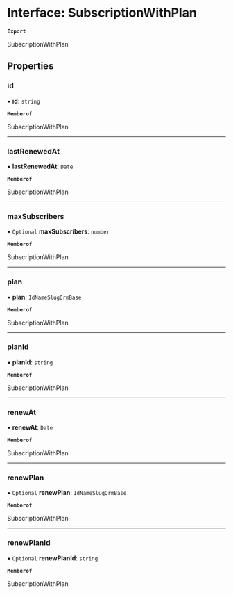 # Interface: SubscriptionWithPlan

**`Export`**

SubscriptionWithPlan

## Properties

### id

• **id**: `string`

**`Memberof`**

SubscriptionWithPlan

___

### lastRenewedAt

• **lastRenewedAt**: `Date`

**`Memberof`**

SubscriptionWithPlan

___

### maxSubscribers

• `Optional` **maxSubscribers**: `number`

**`Memberof`**

SubscriptionWithPlan

___

### plan

• **plan**: `IdNameSlugOrmBase`

**`Memberof`**

SubscriptionWithPlan

___

### planId

• **planId**: `string`

**`Memberof`**

SubscriptionWithPlan

___

### renewAt

• **renewAt**: `Date`

**`Memberof`**

SubscriptionWithPlan

___

### renewPlan

• `Optional` **renewPlan**: `IdNameSlugOrmBase`

**`Memberof`**

SubscriptionWithPlan

___

### renewPlanId

• `Optional` **renewPlanId**: `string`

**`Memberof`**

SubscriptionWithPlan
